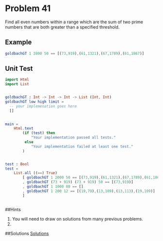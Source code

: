 # Problem 41

Find all even numbers within a range which are the sum of two prime numbers that are both greater than a specified threshold.

## Example
```elm
goldbachGT 1 2000 50 == [(73,919),(61,1321),(67,1789),(61,1867)]
```

## Unit Test

```elm
import Html
import List


goldbachGT : Int -> Int -> Int -> List (Int, Int)
goldbachGT low high limit = 
  -- your implemenation goes here
  []
  

main =
    Html.text
        (if (test) then
            "Your implementation passed all tests."
         else
            "Your implementation failed at least one test."
        )


test : Bool
test =
    List.all ((==) True)
        [ goldbachGT 1 2000 50 == [(73,919),(61,1321),(67,1789),(61,1867)]
        , goldbachGT (73 + 919) (73 + 919) 50 == [(73,919)]
        , goldbachGT 1 1000 80 == []
        , goldbachGT 1 200 12 == [(19,79),(13,109),(13,113),(19,109)] 
        ]
        
```

##Hints
1. You will need to draw on solutions from many previous problems.
2. 
##Solutions
[Solutions](../s/s41.md)
